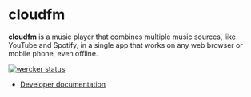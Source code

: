 # cloudfm

**cloudfm** is a music player that combines multiple music sources, like
YouTube and Spotify, in a single app that works on any web browser or mobile
phone, even offline.


[![wercker status](https://app.wercker.com/status/a1c11952b1a5fc5d856e1ce7156d672e/s/master "wercker status")](https://app.wercker.com/project/byKey/a1c11952b1a5fc5d856e1ce7156d672e)

* [Developer documentation](http://cloudfm.github.io/cloudfm/developer/developer.html)

